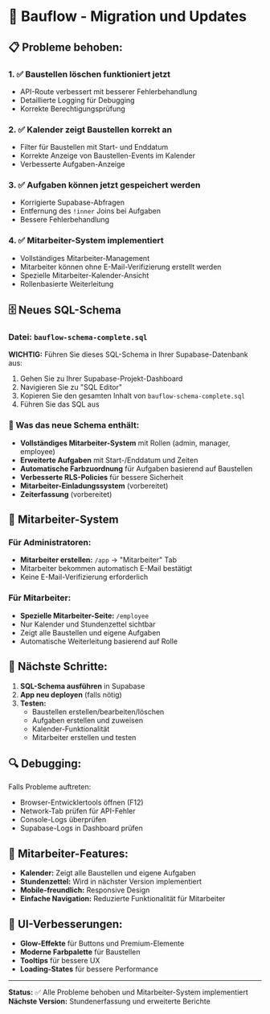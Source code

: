 # 🚀 Bauflow - Migration und Updates

## 📋 Probleme behoben:

### 1. ✅ Baustellen löschen funktioniert jetzt
- API-Route verbessert mit besserer Fehlerbehandlung
- Detaillierte Logging für Debugging
- Korrekte Berechtigungsprüfung

### 2. ✅ Kalender zeigt Baustellen korrekt an
- Filter für Baustellen mit Start- und Enddatum
- Korrekte Anzeige von Baustellen-Events im Kalender
- Verbesserte Aufgaben-Anzeige

### 3. ✅ Aufgaben können jetzt gespeichert werden
- Korrigierte Supabase-Abfragen
- Entfernung des `!inner` Joins bei Aufgaben
- Bessere Fehlerbehandlung

### 4. ✅ Mitarbeiter-System implementiert
- Vollständiges Mitarbeiter-Management
- Mitarbeiter können ohne E-Mail-Verifizierung erstellt werden
- Spezielle Mitarbeiter-Kalender-Ansicht
- Rollenbasierte Weiterleitung

## 🗄️ Neues SQL-Schema

### Datei: `bauflow-schema-complete.sql`

**WICHTIG:** Führen Sie dieses SQL-Schema in Ihrer Supabase-Datenbank aus:

1. Gehen Sie zu Ihrer Supabase-Projekt-Dashboard
2. Navigieren Sie zu "SQL Editor"
3. Kopieren Sie den gesamten Inhalt von `bauflow-schema-complete.sql`
4. Führen Sie das SQL aus

### 🔧 Was das neue Schema enthält:

- **Vollständiges Mitarbeiter-System** mit Rollen (admin, manager, employee)
- **Erweiterte Aufgaben** mit Start-/Enddatum und Zeiten
- **Automatische Farbzuordnung** für Aufgaben basierend auf Baustellen
- **Verbesserte RLS-Policies** für bessere Sicherheit
- **Mitarbeiter-Einladungssystem** (vorbereitet)
- **Zeiterfassung** (vorbereitet)

## 👥 Mitarbeiter-System

### Für Administratoren:
- **Mitarbeiter erstellen:** `/app` → "Mitarbeiter" Tab
- Mitarbeiter bekommen automatisch E-Mail bestätigt
- Keine E-Mail-Verifizierung erforderlich

### Für Mitarbeiter:
- **Spezielle Mitarbeiter-Seite:** `/employee`
- Nur Kalender und Stundenzettel sichtbar
- Zeigt alle Baustellen und eigene Aufgaben
- Automatische Weiterleitung basierend auf Rolle

## 🎯 Nächste Schritte:

1. **SQL-Schema ausführen** in Supabase
2. **App neu deployen** (falls nötig)
3. **Testen:**
   - Baustellen erstellen/bearbeiten/löschen
   - Aufgaben erstellen und zuweisen
   - Kalender-Funktionalität
   - Mitarbeiter erstellen und testen

## 🔍 Debugging:

Falls Probleme auftreten:
- Browser-Entwicklertools öffnen (F12)
- Network-Tab prüfen für API-Fehler
- Console-Logs überprüfen
- Supabase-Logs in Dashboard prüfen

## 📱 Mitarbeiter-Features:

- **Kalender:** Zeigt alle Baustellen und eigene Aufgaben
- **Stundenzettel:** Wird in nächster Version implementiert
- **Mobile-freundlich:** Responsive Design
- **Einfache Navigation:** Reduzierte Funktionalität für Mitarbeiter

## 🎨 UI-Verbesserungen:

- **Glow-Effekte** für Buttons und Premium-Elemente
- **Moderne Farbpalette** für Baustellen
- **Tooltips** für bessere UX
- **Loading-States** für bessere Performance

---

**Status:** ✅ Alle Probleme behoben und Mitarbeiter-System implementiert
**Nächste Version:** Stundenerfassung und erweiterte Berichte 